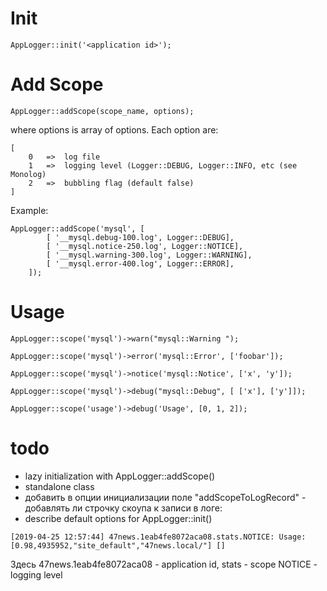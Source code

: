 # Init 

```
AppLogger::init('<application id>');
```

# Add Scope

```
AppLogger::addScope(scope_name, options);
```

where options is array of options. Each option are:
```
[
    0   =>  log file
    1   =>  logging level (Logger::DEBUG, Logger::INFO, etc (see Monolog)
    2   =>  bubbling flag (default false)
]
```
  
Example: 
```
AppLogger::addScope('mysql', [
        [ '__mysql.debug-100.log', Logger::DEBUG],
        [ '__mysql.notice-250.log', Logger::NOTICE],
        [ '__mysql.warning-300.log', Logger::WARNING],
        [ '__mysql.error-400.log', Logger::ERROR],
    ]);
```

# Usage

```
AppLogger::scope('mysql')->warn("mysql::Warning ");

AppLogger::scope('mysql')->error('mysql::Error', ['foobar']);

AppLogger::scope('mysql')->notice('mysql::Notice', ['x', 'y']);

AppLogger::scope('mysql')->debug("mysql::Debug", [ ['x'], ['y']]);

AppLogger::scope('usage')->debug('Usage', [0, 1, 2]);
```

# todo

- lazy initialization with AppLogger::addScope()
- standalone class
- добавить в опции инициализации поле "addScopeToLogRecord" - добавлять ли строчку скоупа к записи в логе:
- describe default options for AppLogger::init()

```
[2019-04-25 12:57:44] 47news.1eab4fe8072aca08.stats.NOTICE: Usage: [0.98,4935952,"site_default","47news.local/"] []
```
Здесь 47news.1eab4fe8072aca08 - application id,
stats - scope
NOTICE - logging level

 

